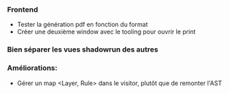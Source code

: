 ### Frontend

- Tester la génération pdf en fonction du format
- Créer une deuxième window avec le tooling pour ouvrir le print

### Bien séparer les vues shadowrun des autres

### Améliorations:

- Gérer un map <Layer, Rule> dans le visitor, plutôt que de remonter l'AST
